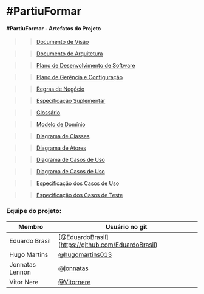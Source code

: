 # #PartiuFormar

#### #PartiuFormar - Artefatos do Projeto

>>[Documento de Visão](https://github.com/vitornere/vouformar/wiki/Documento-de-Vis%C3%A3o)

>>[Documento de Arquitetura](https://github.com/vitornere/partiuformar/wiki/Documento-de-Arquitetura)

>>[Plano de Desenvolvimento de Software](https://github.com/vitornere/partiuformar/wiki/Plano-de-Desenvolvimento-de-Software)

>>[Plano de Gerência e Configuração](https://github.com/vitornere/partiuformar/wiki/Plano-de-Ger%C3%AAncia-e-Configura%C3%A7%C3%A3o)

>>[Regras de Negócio](https://github.com/vitornere/vouformar/wiki/Regras-de-Neg%C3%B3cio)

>>[Especificação Suplementar](https://github.com/vitornere/vouformar/wiki/Especifica%C3%A7%C3%A3o-Suplementar)

>>[Glossário](https://github.com/vitornere/vouformar/wiki/Gloss%C3%A1rio)

>>[Modelo de Domínio](https://github.com/vitornere/partiuformar/wiki/Modelo-de-Dom%C3%ADnio)

>>[Diagrama de Classes](https://github.com/vitornere/partiuformar/wiki/Diagrama-de-Classes)

>>[Diagrama de Atores](https://github.com/vitornere/partiuformar/wiki/Diagrama-de-Atores)

>>[Diagrama de Casos de Uso](https://github.com/vitornere/partiuformar/wiki/Diagrama-de-Casos-de-Uso)

>>[Diagrama de Casos de Uso](https://github.com/vitornere/partiuformar/wiki/Diagramas-de-Sequ%C3%AAncia)

>>[Especificação dos Casos de Uso](https://github.com/vitornere/partiuformar/wiki/Especifica%C3%A7%C3%A3o-dos-Casos-de-Uso)

>>[Especificação dos Casos de Teste](https://github.com/vitornere/partiuformar/wiki/Especifica%C3%A7%C3%A3o-dos-Casos-de-Teste)

### Equipe do projeto:

Membro|Usuário no git
------------ | -------------
Eduardo Brasil|[@EduardoBrasil] (https://github.com/EduardoBrasil)
Hugo Martins|[@hugomartins013](https://github.com/hugomartins013)
Jonnatas Lennon|[@jonnatas](https://github.com/jonnatas)
Vitor Nere|[@Vitornere](https://github.com/Vitornere)